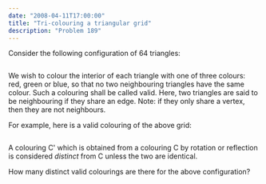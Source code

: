 ```yaml
---
date: "2008-04-11T17:00:00"
title: "Tri-colouring a triangular grid"
description: "Problem 189"
---
```


<p>Consider the following configuration of 64 triangles:</p>
<div style="text-align:center;"><img alt="" class="dark_img" src="/images/p189_grid.gif"/></div>
<p>We wish to colour the interior of each triangle with one of three colours: red, green or blue, so that no two neighbouring triangles have the same colour. Such a colouring shall be called valid. Here, two triangles are said to be neighbouring if they share an edge.
Note: if they only share a vertex, then they are not neighbours.</p>
<p>For example, here is a valid colouring of the above grid:</p>
<div style="text-align:center;"><img alt="" class="dark_img" src="/images/p189_colours.gif"/></div>
<p>A colouring C' which is obtained from a colouring C by rotation or reflection is considered <i>distinct</i> from C unless the two are identical.</p>
<p>How many distinct valid colourings are there for the above configuration?</p>

